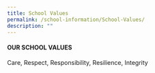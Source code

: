 ```yaml
---
title: School Values
permalink: /school-information/School-Values/
description: ""
---
```


#### OUR SCHOOL VALUES

Care, Respect, Responsibility, Resilience, Integrity